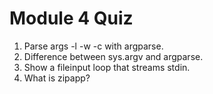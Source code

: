 # Module 4 Quiz

1) Parse args -l -w -c with argparse.
2) Difference between sys.argv and argparse.
3) Show a fileinput loop that streams stdin.
4) What is zipapp?

